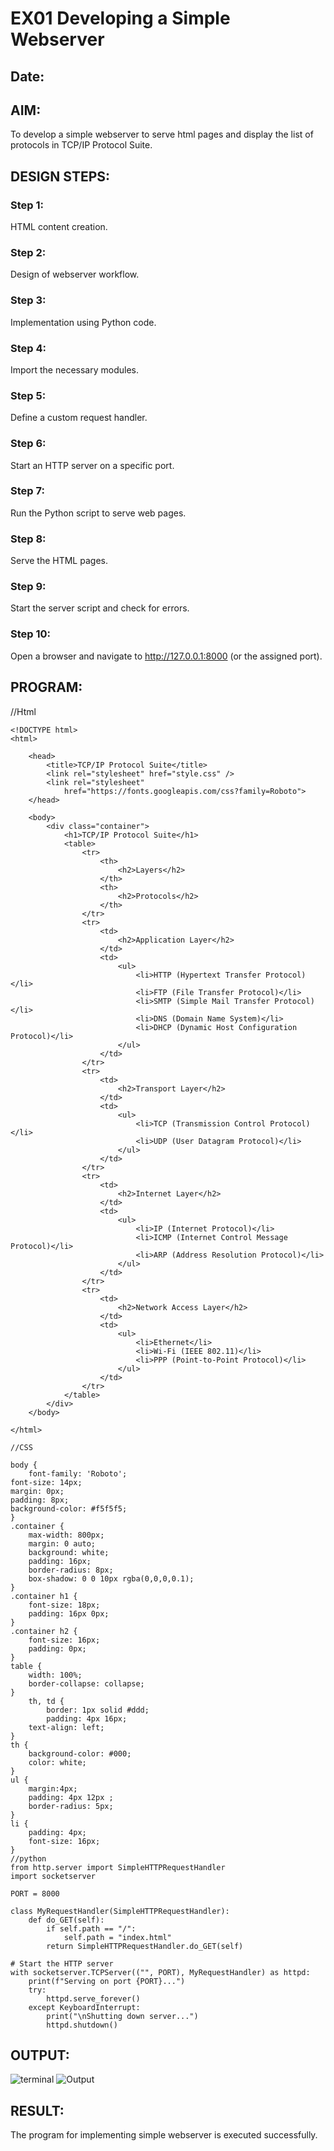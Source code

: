 # EX01 Developing a Simple Webserver
## Date:

## AIM:
To develop a simple webserver to serve html pages and display the list of protocols in TCP/IP Protocol Suite.

## DESIGN STEPS:
### Step 1: 
HTML content creation.

### Step 2:
Design of webserver workflow.

### Step 3:
Implementation using Python code.

### Step 4:
Import the necessary modules.

### Step 5:
Define a custom request handler.

### Step 6:
Start an HTTP server on a specific port.

### Step 7:
Run the Python script to serve web pages.

### Step 8:
Serve the HTML pages.

### Step 9:
Start the server script and check for errors.

### Step 10:
Open a browser and navigate to http://127.0.0.1:8000 (or the assigned port).

## PROGRAM:
//Html

	<!DOCTYPE html>
	<html>
	
	    <head>
	        <title>TCP/IP Protocol Suite</title>
	        <link rel="stylesheet" href="style.css" />
	        <link rel="stylesheet"
	            href="https://fonts.googleapis.com/css?family=Roboto">
	    </head>
	
	    <body>
	        <div class="container">
	            <h1>TCP/IP Protocol Suite</h1>
	            <table>
	                <tr>
	                    <th>
	                        <h2>Layers</h2>
	                    </th>
	                    <th>
	                        <h2>Protocols</h2>
	                    </th>
	                </tr>
	                <tr>
	                    <td>
	                        <h2>Application Layer</h2>
	                    </td>
	                    <td>
	                        <ul>
	                            <li>HTTP (Hypertext Transfer Protocol)</li>
	                            <li>FTP (File Transfer Protocol)</li>
	                            <li>SMTP (Simple Mail Transfer Protocol)</li>
	                            <li>DNS (Domain Name System)</li>
	                            <li>DHCP (Dynamic Host Configuration Protocol)</li>
	                        </ul>
	                    </td>
	                </tr>
	                <tr>
	                    <td>
	                        <h2>Transport Layer</h2>
	                    </td>
	                    <td>
	                        <ul>
	                            <li>TCP (Transmission Control Protocol)</li>
	                            <li>UDP (User Datagram Protocol)</li>
	                        </ul>
	                    </td>
	                </tr>
	                <tr>
	                    <td>
	                        <h2>Internet Layer</h2>
	                    </td>
	                    <td>
	                        <ul>
	                            <li>IP (Internet Protocol)</li>
	                            <li>ICMP (Internet Control Message Protocol)</li>
	                            <li>ARP (Address Resolution Protocol)</li>
	                        </ul>
	                    </td>
	                </tr>
	                <tr>
	                    <td>
	                        <h2>Network Access Layer</h2>
	                    </td>
	                    <td>
	                        <ul>
	                            <li>Ethernet</li>
	                            <li>Wi-Fi (IEEE 802.11)</li>
	                            <li>PPP (Point-to-Point Protocol)</li>
	                        </ul>
	                    </td>
	                </tr>
	            </table>
	        </div>
	    </body>
	
	</html>
	
	//CSS
	
	body {
		font-family: 'Roboto';	
	font-size: 14px;
	margin: 0px;
	padding: 8px;
	background-color: #f5f5f5;
	}
	.container {
		max-width: 800px;
		margin: 0 auto;
		background: white;
		padding: 16px;
		border-radius: 8px;
		box-shadow: 0 0 10px rgba(0,0,0,0.1);
	}
	.container h1 {
		font-size: 18px;
		padding: 16px 0px;
	}
	.container h2 {
		font-size: 16px;
		padding: 0px;
	}
	table {
	    width: 100%;
	    border-collapse: collapse;
	}
		th, td {
		    border: 1px solid #ddd;
		    padding: 4px 16px;
	    text-align: left;
	}
	th {
	    background-color: #000;
	    color: white;
	}
	ul {
		margin:4px;	
	    padding: 4px 12px ;    
	    border-radius: 5px;
	}
	li {
	    padding: 4px;
	    font-size: 16px;    
	}
	//python
	from http.server import SimpleHTTPRequestHandler
	import socketserver
	
	PORT = 8000
	
	class MyRequestHandler(SimpleHTTPRequestHandler):
	    def do_GET(self):
	        if self.path == "/":
	            self.path = "index.html"
	        return SimpleHTTPRequestHandler.do_GET(self)
	
	# Start the HTTP server
	with socketserver.TCPServer(("", PORT), MyRequestHandler) as httpd:
	    print(f"Serving on port {PORT}...")    
	    try:
	        httpd.serve_forever()
	    except KeyboardInterrupt:
	        print("\nShutting down server...")
	        httpd.shutdown()

## OUTPUT:
![terminal](Terminal.png)
![Output](TCP-IP-List.png)
## RESULT:
The program for implementing simple webserver is executed successfully.
